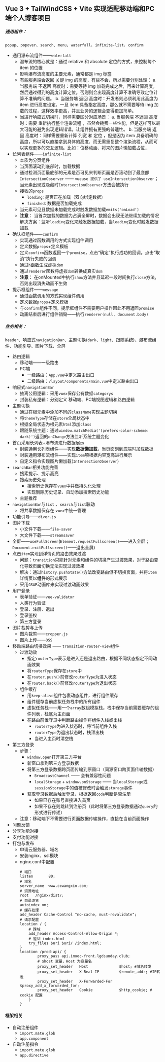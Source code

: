 ## Vue 3 + TailWindCSS + Vite 实现适配移动端和PC端个人博客项目

##### 通用组件：
`popup`、`popover`、`search`、`menu`、`waterfall`、`infinite-list`、`confirm`
* 通用瀑布流组件——`waterfall`
  * 瀑布流的核心就是：通过 relative  和 absolute 定位的方式，来控制每个 item 的位置 
  * 影响瀑布流高度的主要元素，通常都是 img 标签
  * 有些服务端会返回 关键 img 的高度，有些不会，所以需要分别处理： 
    a. 当服务端 不返回 高度时：需要等待 img 加载完成之后，再来计算高度，然后通过得到的高度计算定位。否则则会出现高度计算不准确导致定位计算不准确的问题。
    b. 当服务端 返回 高度时：开发者则必须利用此高度为 item 进行高度设定。一旦 item 具备指定高度，那么就不需要等待 img 加载的过程，这样效率更高，并且业务的逻辑会变得更加简单。
  * 当进行响应式切换时，同样需要区分对应场景： 
    a. 当服务端 不返回 高度时：需要 重新执行整个渲染流程 ，虽然会耗费一些性能，但是这样可以最大可能的避免出现逻辑错误。让组件拥有更强的普适性。
    b. 当服务端 返回 高度时：同样需要重新计算 列宽 和 定位 ，但是因为 item 具备明确的高度，所以可以直接拿到具体的高度，而无需重复整个渲染流程，从而可以实现更多的交互逻辑。比如：位移动画、将来的图片懒加载占位...
* 长列表组件——`infinite-list`
  * 本质为分页组件
  * 当页面滚动到底部时，加载数据
  * 通过检测页面最底部的元素是否可见来判断页面是否滚动到了最底部 `IntersectionObserver` —— `vueuse 提供了 useIntersectionObserver`；当元素出现或隐藏时`IntersectionObserver`方法会被执行
  * 接收的`props`
    * `loading`: 是否正在加载（双向绑定数据）
    * `finished`: 数据是否加载完成
  * 当元素可见且数据未加载完成时触发数据加载`emits('onLoad')`
  * **注意**：
    当首次加载的数据为占满全屏时，数据会出现无法继续加载的情况
    解决方案：监听`loading`变化来触发数据加载，当`loading`变化时触发数据加载
* 确认框组件——`confirm`
  * 实现通过函数调用的方式实现组件调用
  * 定义数据`props`+定义模板
  * 定义`confirm`函数返回一个`promise`，点击“确定”执行成功的回调，点击“取消”执行失败的回调
  * 通过`h`函数生成虚拟`dom`
  * 通过`renderer`函数将虚拟`dom`转换成真实`dom`
  * **注意：** 在onMounted中执行`show`方法并且延迟一段时间执行`close`方法，否则出现消失动画不生效
* 提示框组件——`message`
  * 通过函数调用的方式实现组件调用
  * 定义数据`props`+定义模板
  * 与`confirm`组件不同，提示框组件不需要用户操作因此不用返回`promise`
  * 动画结束后进行组件销毁——执行`renderer(null, document.body)`
##### 业务相关：
`header`、响应式`navigationBar`、主题切换(`dark`、`light`、跟随系统)、瀑布流组件、功能引导、图片下载、全屏
* 路由逻辑
  * 移动端——一级路由
  * PC端
    * 一级路由：`App.vue`中定义路由出口
    * 二级路由：`/layout/components/main.vue`中定义路由出口
* 响应式`navigationBar`
  * 抽离公用逻辑：采用`vuex`保存公有数据`categorys`
  * 封装私有逻辑：分别定义 移动端、PC端视图逻辑和路由逻辑
* 主题切换
  * 通过在根元素中添加不同的`className`实现主题切换
  * 将`themeType`存储在`store`全局状态中
  * 根据全局状态为根元素`html`添加`class`
  * 跟随系统主题：通过`window.matchMedia('(prefers-color-scheme: dark)')`返回的`onChange`方法监听系统主题变化
* 首页采用长列表+瀑布流进行数据展示
  * 封装通用长列表组件——实现**数据懒加载**，当页面划到底端时加载数据
  * 封装通用瀑布流组件——实现`item`项根据内容宽高进行展示
  * 自定义指令实现图片懒加载(`IntersectionObserver`)
* `searchBar`相关功能完善
  * 搜索提示、提示高亮
  * 搜索历史处理
    * 搜索历史保存在`vuex`中并做持久化处理
    * 实现删除历史记录、自动添加搜索历史功能
  * 主题推荐
* `navigationBar`与`list` 、`search`与`list`联动
  * 将共享数据保存在 `vuex`中统一管理
* 功能引导——`diver.js`
* 图片下载
  * 小文件下载——`file-saver`
  * 大文件下载——`streamsaver`
* 全屏——`useFullScreen`(`Element.requestFullscreen()`——进入全屏；`Document.exitFullscreen()`——退出全屏)
* 点击`item`实现到详情页的路由效果过渡
  * 问题：`transition`只能针对元素和组件的切换产生过渡效果，对于路由变化导致页面切换无法实现过渡效果
  * 解决：通过`history.pushState()`方法改变路由但不切换页面，并将`item`详情页以**组件**的形式展示
  * 采用`GSAP`动画库来实现过渡动画效果
* 用户登录
  * 表单验证——`vee-validator`
  * 人类行为验证
  * 登录、注册、退出
  * 登录鉴权
  * 第三方登录
* 图片裁剪与上传
  * 图片裁剪——`cropper.js`
  * 图片上传——`OSS`
* 移动端路由切换效果 —— `transition-router-view`组件
  * 过渡动效
    * 指定`routerType`表示是进入还是退出路由，根据不同状态指定不同动画效果
    * 将`routerType`保存在`store`中
    * 在`router.push()`前修改`routerType`为进入状态
    * 在`router.back()`前修改`routerType`为退出状态
  * 组件缓存
    * 用`keep-alive`组件包裹动态组件，进行组件缓存
    * 组件缓存当前虚拟任务栈中的所有组件
    * 虚拟任务栈——用一个`array`数组模拟栈，栈中保存当前需要缓存的组件列表，栈底为主页面
    * 在路由前置守卫中判断路由操作将组件入栈或出栈
      * `routerType`为进入状态时，将当前组件入栈
      * `routerType`为退出状态时，栈顶出栈
      * 当进入主页时清空栈
* 第三方登录
  * 步骤：
    * `window.open`打开第三方平台
    * 新窗口拿到第三方登录数据
    * 将第三方登录数据跨页面传输到原窗口（同源窗口跨页面传输数据）
      * `BroadcastChannel` —— 会有兼容性问题
      * `localStorage` + `window.onStorage` —— 当`localStorage`或`sessionStorage`中的值被修改时会触发`storage`事件
    * 获取登录数据后触发登录，根据返回`code`判断是否注册
      * 如果已存在账号直接进入首页
      * 如果不存在则跳转到注册页（此时将第三方登录数据通过`query`的形式进行传递）
  * 注意：移动端下不需要进行页面数据传输操作，直接在当前页面操作
* 问题反馈
* 分享功能对接
* 支付功能对接
* 打包与发布
  * 申请云服务器、域名
  * 安装nginx、ssl模块
  * nginx.conf中配置
    ``` server {
    # 端口
    listen       80;
    # 域名
    server_name  www.ccwangxin.com;
    # 资源地址
    root   /nginx/dist/;
    # 目录浏览
    autoindex on;
    # 缓存处理
    add_header Cache-Control "no-cache, must-revalidate";
    # 请求配置
    location / {
        # 跨域
        add_header Access-Control-Allow-Origin *;
        # 返回 index.html
        try_files $uri $uri/ /index.html;
    }
    location /prod-api/ {
            proxy_pass api.imooc-front.lgdsunday.club;
            # $host 变量，Host 为变量名 
            proxy_set_header   Host              $host; #域名转发
            proxy_set_header   X-Real-IP         $remote_addr; #IP转发						
            proxy_set_header   X-Forwarded-For   $proxy_add_x_forwarded_for;
            proxy_set_header   Cookie            $http_cookie; # cookie 配置
        }
    }
#### 框架相关
* 自动注册组件
  * `import.mate.glob`
  * `app.component`
* 自动注册指令
  * `import.mate.glob`
  * `app.directive`
